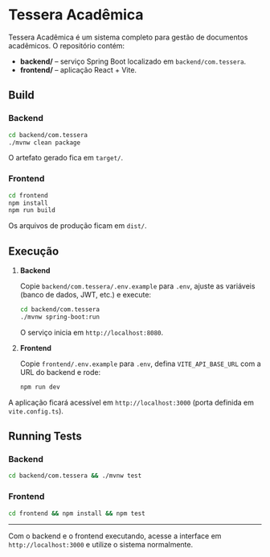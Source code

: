 # Tessera Acadêmica

Tessera Acadêmica é um sistema completo para gestão de documentos acadêmicos. O repositório contém:

- **backend/** – serviço Spring Boot localizado em `backend/com.tessera`.
- **frontend/** – aplicação React + Vite.

## Build

### Backend

```bash
cd backend/com.tessera
./mvnw clean package
```

O artefato gerado fica em `target/`.

### Frontend

```bash
cd frontend
npm install
npm run build
```

Os arquivos de produção ficam em `dist/`.

## Execução

1. **Backend**

   Copie `backend/com.tessera/.env.example` para `.env`, ajuste as variáveis (banco de dados, JWT, etc.) e execute:

   ```bash
   cd backend/com.tessera
   ./mvnw spring-boot:run
   ```

   O serviço inicia em `http://localhost:8080`.

2. **Frontend**

   Copie `frontend/.env.example` para `.env`, defina `VITE_API_BASE_URL` com a URL do backend e rode:

   ```bash
   npm run dev
   ```

  A aplicação ficará acessível em `http://localhost:3000` (porta definida em `vite.config.ts`).

## Running Tests

### Backend

```bash
cd backend/com.tessera && ./mvnw test
```

### Frontend

```bash
cd frontend && npm install && npm test
```

---

Com o backend e o frontend executando, acesse a interface em `http://localhost:3000` e utilize o sistema normalmente.
